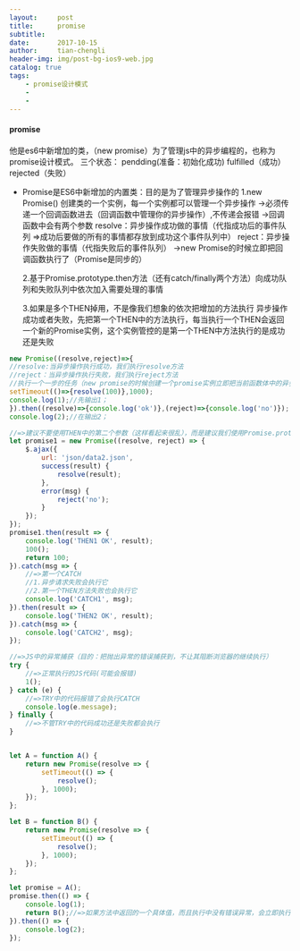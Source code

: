 ```yaml
---
layout:     post
title:      promise
subtitle:   
date:       2017-10-15
author:     tian-chengli
header-img: img/post-bg-ios9-web.jpg
catalog: true
tags:
    - promise设计模式
    - 
    -
---
```


####  promise
他是es6中新增加的类，（new promise）为了管理js中的异步编程的，也称为promise设计模式。
三个状态：
pendding(准备：初始化成功)
fulfilled（成功）
rejected（失败）

 * Promise是ES6中新增加的内置类：目的是为了管理异步操作的
    1.new Promise() 创建类的一个实例，每一个实例都可以管理一个异步操作
     ->必须传递一个回调函数进去（回调函数中管理你的异步操作）,不传递会报错
     ->回调函数中会有两个参数
       resolve：异步操作成功做的事情（代指成功后的事件队列 =>成功后要做的所有的事情都存放到成功这个事件队列中）
       reject：异步操作失败做的事情（代指失败后的事件队列）
     ->new Promise的时候立即把回调函数执行了（Promise是同步的）
 
   2.基于Promise.prototype.then方法（还有catch/finally两个方法）向成功队列和失败队列中依次加入需要处理的事情
 
   3.如果是多个THEN掉用，不是像我们想象的依次把增加的方法执行
     异步操作成功或者失败，先把第一个THEN中的方法执行，每当执行一个THEN会返回一个新的Promise实例，这个实例管控的是第一个THEN中方法执行的是成功还是失败


```javascript
new Promise((resolve,reject)=>{
//resolve:当异步操作执行成功，我们执行resolve方法
//reject：当异步操作执行失败，我们执行reject方法
//执行一个一步的任务（new promise的时候创建一个promise实例立即把当前函数体中的异步操作执行）promise本身是同步的，他可以管理异步操作，
setTimeout(()=>{resolve(100)},1000);
console.log(1);//先输出1；
}).then((resolve)=>{console.log('ok')},(reject)=>{console.log('no')});
console.log(2);//在输出2；
```
```javascript
//=>建议不要使用THEN中的第二个参数（这样看起来很乱），而是建议我们使用Promise.prototype.catch来管理失败的情况
let promise1 = new Promise((resolve, reject) => {
    $.ajax({
        url: 'json/data2.json',
        success(result) {
            resolve(result);
        },
        error(msg) {
            reject('no');
        }
    });
});
promise1.then(result => {
    console.log('THEN1 OK', result);
    100();
    return 100;
}).catch(msg => {
    //=>第一个CATCH
    //1.异步请求失败会执行它
    //2.第一个THEN方法失败也会执行它
    console.log('CATCH1', msg);
}).then(result => {
    console.log('THEN2 OK', result);
}).catch(msg => {
    console.log('CATCH2', msg);
});
```
```javascript
//=>JS中的异常捕获（目的：把抛出异常的错误捕获到，不让其阻断浏览器的继续执行）
try {
    //=>正常执行的JS代码(可能会报错)
    1();
} catch (e) {
    //=>TRY中的代码报错了会执行CATCH
    console.log(e.message);
} finally {
    //=>不管TRY中的代码成功还是失败都会执行
}

```
```javascript

let A = function A() {
    return new Promise(resolve => {
        setTimeout(() => {
            resolve();
        }, 1000);
    });
};

let B = function B() {
    return new Promise(resolve => {
        setTimeout(() => {
            resolve();
        }, 1000);
    });
};

let promise = A();
promise.then(() => {
    console.log(1);
    return B();//=>如果方法中返回的一个具体值，而且执行中没有错误异常，会立即执行下一个THEN中的方法（不写RETURN也是返回的了具体值：undefined），但是如果返回的是一个PROMISR实例（并且管控了一个异步操作），只能等PROMISE完成，把成功后的结果当做具体的值返回，才能进入下一个函数执行
}).then(() => {
    console.log(2);
});


```